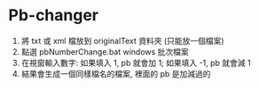 # Pb-changer
1. 將 txt 或 xml 檔放到 originalText 資料夾 (只能放一個檔案)
2. 點選 pbNumberChange.bat windows 批次檔案
3. 在視窗輸入數字: 如果填入 1, pb 就會加 1; 如果填入 -1, pb 就會減 1
4. 結果會生成一個同樣檔名的檔案, 裡面的 pb 是加減過的